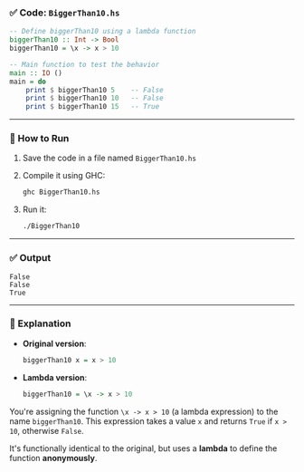 ### ✅ Code: `BiggerThan10.hs`

```haskell
-- Define biggerThan10 using a lambda function
biggerThan10 :: Int -> Bool
biggerThan10 = \x -> x > 10

-- Main function to test the behavior
main :: IO ()
main = do
    print $ biggerThan10 5    -- False
    print $ biggerThan10 10   -- False
    print $ biggerThan10 15   -- True
```

---

### 🔧 How to Run

1. Save the code in a file named `BiggerThan10.hs`
2. Compile it using GHC:

   ```bash
   ghc BiggerThan10.hs
   ```
3. Run it:

   ```bash
   ./BiggerThan10
   ```

---

### ✅ Output

```
False
False
True
```

---

### 🧠 Explanation

* **Original version**:

  ```haskell
  biggerThan10 x = x > 10
  ```
* **Lambda version**:

  ```haskell
  biggerThan10 = \x -> x > 10
  ```

You're assigning the function `\x -> x > 10` (a lambda expression) to the name `biggerThan10`.
This expression takes a value `x` and returns `True` if `x > 10`, otherwise `False`.

It's functionally identical to the original, but uses a **lambda** to define the function **anonymously**.
